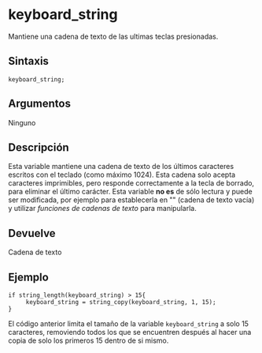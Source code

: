 # keyboard_string

Mantiene una cadena de texto de las ultimas teclas presionadas.

## Sintaxis

  
```gml  
keyboard_string;  
```  

## Argumentos

Ninguno

## Descripción

Esta variable mantiene una cadena de texto de los últimos caracteres escritos con el teclado (como máximo 1024). Esta cadena solo acepta caracteres imprimibles, pero responde correctamente a la tecla de borrado, para eliminar el último carácter. Esta variable **no es** de sólo lectura y puede ser modificada, por ejemplo para establecerla en "" (cadena de texto vacía) y utilizar _funciones de cadenas de texto_ para manipularla.

## Devuelve

Cadena de texto

## Ejemplo

  
```gml  
if string_length(keyboard_string) > 15{  
     keyboard_string = string_copy(keyboard_string, 1, 15);  
}  
```  
El código anterior limita el tamaño de la variable `keyboard_string` a solo 15 caracteres, removiendo todos los que se encuentren después al hacer una copia de solo los primeros 15 dentro de si mismo.